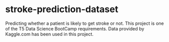 # stroke-prediction-dataset
Predicting whether a patient is likely to get stroke or not.
This project is one of the T5 Data Science BootCamp requirements. Data provided by Kaggle.com has been used in this project. 
